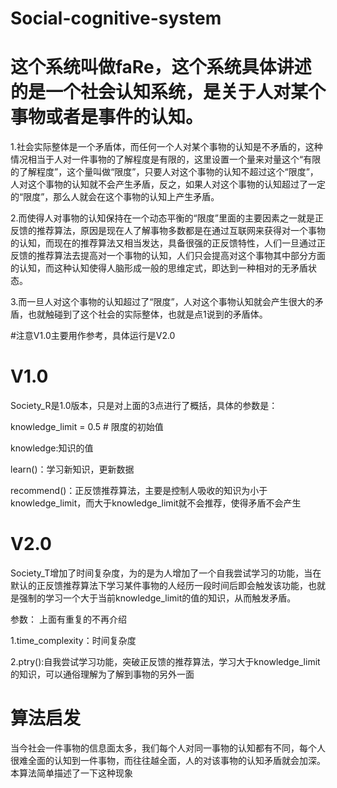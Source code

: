 # Social-cognitive-system 
# 这个系统叫做faRe，这个系统具体讲述的是一个社会认知系统，是关于人对某个事物或者是事件的认知。

1.社会实际整体是一个矛盾体，而任何一个人对某个事物的认知是不矛盾的，这种情况相当于人对一件事物的了解程度是有限的，这里设置一个量来对量这个“有限的了解程度”，这个量叫做“限度”，只要人对这个事物的认知不超过这个“限度”，人对这个事物的认知就不会产生矛盾，反之，如果人对这个事物的认知超过了一定的“限度”，那么人就会在这个事物的认知上产生矛盾。

2.而使得人对事物的认知保持在一个动态平衡的“限度”里面的主要因素之一就是正反馈的推荐算法，原因是现在人了解事物多数都是在通过互联网来获得对一个事物的认知，而现在的推荐算法又相当发达，具备很强的正反馈特性，人们一旦通过正反馈的推荐算法去提高对一个事物的认知，人们只会提高对这个事物其中部分方面的认知，而这种认知使得人脑形成一般的思维定式，即达到一种相对的无矛盾状态。

3.而一旦人对这个事物的认知超过了“限度”，人对这个事物认知就会产生很大的矛盾，也就触碰到了这个社会的实际整体，也就是点1说到的矛盾体。

#注意V1.0主要用作参考，具体运行是V2.0

# V1.0

Society_R是1.0版本，只是对上面的3点进行了概括，具体的参数是：

knowledge_limit = 0.5  # 限度的初始值

knowledge:知识的值

learn()：学习新知识，更新数据

recommend()：正反馈推荐算法，主要是控制人吸收的知识为小于knowledge_limit，而大于knowledge_limit就不会推荐，使得矛盾不会产生

# V2.0

Society_T增加了时间复杂度，为的是为人增加了一个自我尝试学习的功能，当在默认的正反馈推荐算法下学习某件事物的人经历一段时间后即会触发该功能，也就是强制的学习一个大于当前knowledge_limit的值的知识，从而触发矛盾。

参数：
上面有重复的不再介绍

1.time_complexity：时间复杂度

2.ptry():自我尝试学习功能，突破正反馈的推荐算法，学习大于knowledge_limit的知识，可以通俗理解为了解到事物的另外一面

# 算法启发

当今社会一件事物的信息面太多，我们每个人对同一事物的认知都有不同，每个人很难全面的认知到一件事物，而往往越全面，人的对该事物的认知矛盾就会加深。
本算法简单描述了一下这种现象
